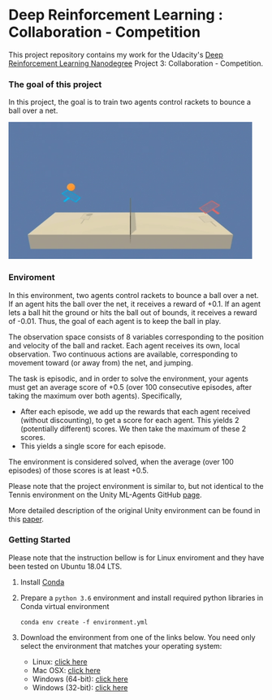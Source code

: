# Deep Reinforcement Learning : Collaboration - Competition

This project repository contains my work for the Udacity's [Deep Reinforcement Learning Nanodegree](https://www.udacity.com/course/deep-reinforcement-learning-nanodegree--nd893) Project 3: Collaboration - Competition.

### The goal of this project

In this project, the goal is to train two agents control rackets to bounce a ball over a net.

![In Project 3, train two agents control rackets to bounce a ball over a net.](images/Unity_Tennis.gif)

### Enviroment 

In this environment, two agents control rackets to bounce a ball over a net. If an agent hits the ball over the net, it receives a reward of +0.1. If an agent lets a ball hit the ground or hits the ball out of bounds, it receives a reward of -0.01. Thus, the goal of each agent is to keep the ball in play.

The observation space consists of 8 variables corresponding to the position and velocity of the ball and racket. Each agent receives its own, local observation. Two continuous actions are available, corresponding to movement toward (or away from) the net, and jumping.

The task is episodic, and in order to solve the environment, your agents must get an average score of +0.5 (over 100 consecutive episodes, after taking the maximum over both agents). Specifically,

- After each episode, we add up the rewards that each agent received (without discounting), to get a score for each agent. This yields 2 (potentially different) scores. We then take the maximum of these 2 scores.
- This yields a single score for each episode.

The environment is considered solved, when the average (over 100 episodes) of those scores is at least +0.5.

Please note that the project environment is similar to, but not identical to the Tennis environment on the Unity ML-Agents GitHub [page](https://github.com/Unity-Technologies/ml-agents/blob/master/docs/Learning-Environment-Examples.md).

More detailed description of the original Unity environment can be found in this [paper](https://arxiv.org/pdf/1809.02627.pdf).


### Getting Started
Please note that the instruction bellow is for Linux enviroment and they have been tested on Ubuntu 18.04 LTS.

1. Install [Conda](https://docs.conda.io/projects/conda/en/latest/index.html#)
2. Prepare a `python 3.6` environment and install required python libraries in Conda virtual environment

	```
	conda env create -f environment.yml
	```
	
3. Download the environment from one of the links below.  You need only select the environment that matches your operating system:

 	- Linux: [click here](https://s3-us-west-1.amazonaws.com/udacity-drlnd/P3/Tennis/Tennis_Linux.zip)
 	- Mac OSX: [click here](https://s3-us-west-1.amazonaws.com/udacity-drlnd/P3/Tennis/Tennis.app.zip)
 	- Windows (64-bit): [click here](https://s3-us-west-1.amazonaws.com/udacity-drlnd/P3/Tennis/Tennis_Windows_x86.zip)
 	- Windows (32-bit): [click here](https://s3-us-west-1.amazonaws.com/udacity-drlnd/P3/Tennis/Tennis_Windows_x86_64.zip)
